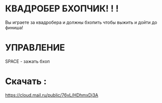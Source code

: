 # КВАДРОБЕР БХОПЧИК! ! !
Вы играете за квадробера и должны бхопить чтобы выжить и дойти до финиша!

# УПРАВЛЕНИЕ
SPACE - зажать бхоп
# Скачать :
https://cloud.mail.ru/public/76vL/HDhmxDj3A
